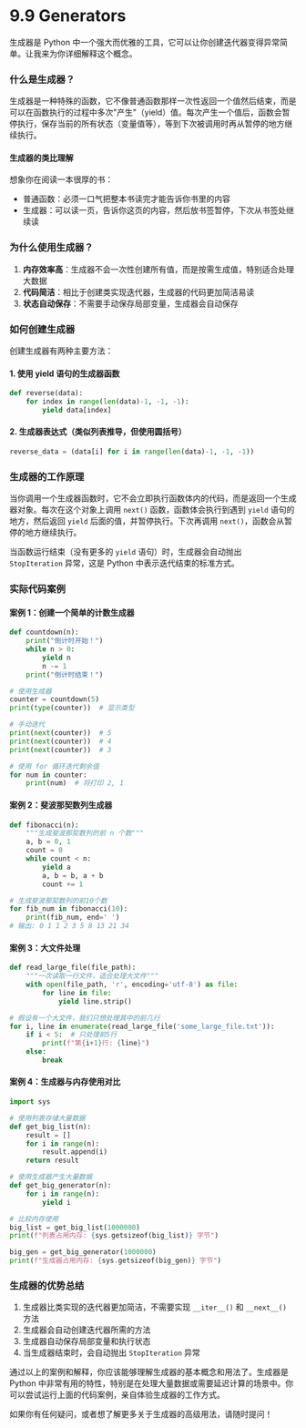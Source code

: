 # 9.9 Generators

生成器是 Python 中一个强大而优雅的工具，它可以让你创建迭代器变得异常简单。让我来为你详细解释这个概念。

### 什么是生成器？

生成器是一种特殊的函数，它不像普通函数那样一次性返回一个值然后结束，而是可以在函数执行的过程中多次"产生"（yield）值。每次产生一个值后，函数会暂停执行，保存当前的所有状态（变量值等），等到下次被调用时再从暂停的地方继续执行。

#### 生成器的类比理解

想象你在阅读一本很厚的书：
- 普通函数：必须一口气把整本书读完才能告诉你书里的内容
- 生成器：可以读一页，告诉你这页的内容，然后放书签暂停，下次从书签处继续读

### 为什么使用生成器？

1. **内存效率高**：生成器不会一次性创建所有值，而是按需生成值，特别适合处理大数据
2. **代码简洁**：相比于创建类实现迭代器，生成器的代码更加简洁易读
3. **状态自动保存**：不需要手动保存局部变量，生成器会自动保存

### 如何创建生成器

创建生成器有两种主要方法：

#### 1. 使用 yield 语句的生成器函数

```python
def reverse(data):
    for index in range(len(data)-1, -1, -1):
        yield data[index]
```

#### 2. 生成器表达式（类似列表推导，但使用圆括号）

```python
reverse_data = (data[i] for i in range(len(data)-1, -1, -1))
```

### 生成器的工作原理

当你调用一个生成器函数时，它不会立即执行函数体内的代码，而是返回一个生成器对象。每次在这个对象上调用 `next()` 函数，函数体会执行到遇到 `yield` 语句的地方，然后返回 `yield` 后面的值，并暂停执行。下次再调用 `next()`，函数会从暂停的地方继续执行。

当函数运行结束（没有更多的 `yield` 语句）时，生成器会自动抛出 `StopIteration` 异常，这是 Python 中表示迭代结束的标准方式。

### 实际代码案例

#### 案例 1：创建一个简单的计数生成器

```python
def countdown(n):
    print("倒计时开始！")
    while n > 0:
        yield n
        n -= 1
    print("倒计时结束！")

# 使用生成器
counter = countdown(5)
print(type(counter))  # 显示类型

# 手动迭代
print(next(counter))  # 5
print(next(counter))  # 4
print(next(counter))  # 3

# 使用 for 循环迭代剩余值
for num in counter:
    print(num)  # 将打印 2, 1
```

#### 案例 2：斐波那契数列生成器

```python
def fibonacci(n):
    """生成斐波那契数列的前 n 个数"""
    a, b = 0, 1
    count = 0
    while count < n:
        yield a
        a, b = b, a + b
        count += 1

# 生成斐波那契数列的前10个数
for fib_num in fibonacci(10):
    print(fib_num, end=' ')
# 输出: 0 1 1 2 3 5 8 13 21 34
```

#### 案例 3：大文件处理

```python
def read_large_file(file_path):
    """一次读取一行文件，适合处理大文件"""
    with open(file_path, 'r', encoding='utf-8') as file:
        for line in file:
            yield line.strip()

# 假设有一个大文件，我们只想处理其中的前几行
for i, line in enumerate(read_large_file('some_large_file.txt')):
    if i < 5:  # 只处理前5行
        print(f"第{i+1}行: {line}")
    else:
        break
```

#### 案例 4：生成器与内存使用对比

```python
import sys

# 使用列表存储大量数据
def get_big_list(n):
    result = []
    for i in range(n):
        result.append(i)
    return result

# 使用生成器产生大量数据
def get_big_generator(n):
    for i in range(n):
        yield i

# 比较内存使用
big_list = get_big_list(1000000)
print(f"列表占用内存: {sys.getsizeof(big_list)} 字节")

big_gen = get_big_generator(1000000)
print(f"生成器占用内存: {sys.getsizeof(big_gen)} 字节")
```

### 生成器的优势总结

1. 生成器比类实现的迭代器更加简洁，不需要实现 `__iter__()` 和 `__next__()` 方法
2. 生成器会自动创建迭代器所需的方法
3. 生成器自动保存局部变量和执行状态
4. 当生成器结束时，会自动抛出 `StopIteration` 异常

通过以上的案例和解释，你应该能够理解生成器的基本概念和用法了。生成器是 Python 中非常有用的特性，特别是在处理大量数据或需要延迟计算的场景中。你可以尝试运行上面的代码案例，亲自体验生成器的工作方式。

如果你有任何疑问，或者想了解更多关于生成器的高级用法，请随时提问！